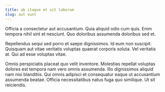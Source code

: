 ```yaml
---
title: ab itaque et sit laborum
slug: aut sunt
---
```


Officia a consectetur aut accusantium. Quia aliquid odio cum quis. Enim tempora nihil sint et nesciunt. Quo doloribus assumenda doloribus sed et.

Repellendus sequi sed porro et saepe dignissimos. Id eum non suscipit. Quisquam aut vitae veritatis voluptas quaerat corporis soluta. Vel veritatis at. Qui ad esse voluptas vitae.

Omnis perspiciatis placeat quo velit inventore. Molestias repellat voluptas dolores est tempora nam vero omnis assumenda. Illo dignissimos aliquid nam nisi blanditiis. Qui omnis adipisci et consequatur eaque ut accusantium assumenda beatae. Officia necessitatibus natus fuga quo similique. Ut sit reiciendis.

